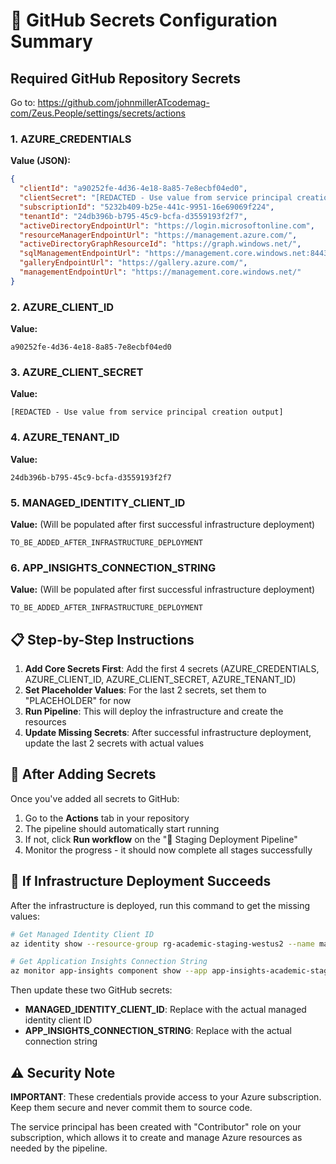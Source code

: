 # 🔑 GitHub Secrets Configuration Summary

## Required GitHub Repository Secrets

Go to: https://github.com/johnmillerATcodemag-com/Zeus.People/settings/secrets/actions

### 1. AZURE_CREDENTIALS

**Value (JSON):**

```json
{
  "clientId": "a90252fe-4d36-4e18-8a85-7e8ecbf04ed0",
  "clientSecret": "[REDACTED - Use value from service principal creation]",
  "subscriptionId": "5232b409-b25e-441c-9951-16e69069f224",
  "tenantId": "24db396b-b795-45c9-bcfa-d3559193f2f7",
  "activeDirectoryEndpointUrl": "https://login.microsoftonline.com",
  "resourceManagerEndpointUrl": "https://management.azure.com/",
  "activeDirectoryGraphResourceId": "https://graph.windows.net/",
  "sqlManagementEndpointUrl": "https://management.core.windows.net:8443/",
  "galleryEndpointUrl": "https://gallery.azure.com/",
  "managementEndpointUrl": "https://management.core.windows.net/"
}
```

### 2. AZURE_CLIENT_ID

**Value:**

```
a90252fe-4d36-4e18-8a85-7e8ecbf04ed0
```

### 3. AZURE_CLIENT_SECRET

**Value:**

```
[REDACTED - Use value from service principal creation output]
```

### 4. AZURE_TENANT_ID

**Value:**

```
24db396b-b795-45c9-bcfa-d3559193f2f7
```

### 5. MANAGED_IDENTITY_CLIENT_ID

**Value:** (Will be populated after first successful infrastructure deployment)

```
TO_BE_ADDED_AFTER_INFRASTRUCTURE_DEPLOYMENT
```

### 6. APP_INSIGHTS_CONNECTION_STRING

**Value:** (Will be populated after first successful infrastructure deployment)

```
TO_BE_ADDED_AFTER_INFRASTRUCTURE_DEPLOYMENT
```

## 📋 Step-by-Step Instructions

1. **Add Core Secrets First**: Add the first 4 secrets (AZURE_CREDENTIALS, AZURE_CLIENT_ID, AZURE_CLIENT_SECRET, AZURE_TENANT_ID)
2. **Set Placeholder Values**: For the last 2 secrets, set them to "PLACEHOLDER" for now
3. **Run Pipeline**: This will deploy the infrastructure and create the resources
4. **Update Missing Secrets**: After successful infrastructure deployment, update the last 2 secrets with actual values

## 🚀 After Adding Secrets

Once you've added all secrets to GitHub:

1. Go to the **Actions** tab in your repository
2. The pipeline should automatically start running
3. If not, click **Run workflow** on the "🚀 Staging Deployment Pipeline"
4. Monitor the progress - it should now complete all stages successfully

## 🔧 If Infrastructure Deployment Succeeds

After the infrastructure is deployed, run this command to get the missing values:

```bash
# Get Managed Identity Client ID
az identity show --resource-group rg-academic-staging-westus2 --name managed-identity-academic-staging-2ymnmfmrvsb3w --query clientId --output tsv

# Get Application Insights Connection String
az monitor app-insights component show --app app-insights-academic-staging-2ymnmfmrvsb3w --resource-group rg-academic-staging-westus2 --query connectionString --output tsv
```

Then update these two GitHub secrets:

- **MANAGED_IDENTITY_CLIENT_ID**: Replace with the actual managed identity client ID
- **APP_INSIGHTS_CONNECTION_STRING**: Replace with the actual connection string

## ⚠️ Security Note

**IMPORTANT**: These credentials provide access to your Azure subscription. Keep them secure and never commit them to source code.

The service principal has been created with "Contributor" role on your subscription, which allows it to create and manage Azure resources as needed by the pipeline.

